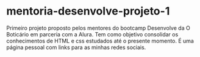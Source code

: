# mentoria-desenvolve-projeto-1

Primeiro projeto proposto pelos mentores do bootcamp Desenvolve da O Boticário em parceria com a Alura. 
Tem como objetivo consolidar os conhecimentos de HTML e css estudados até o presente momento.
É uma página pessoal com links para as minhas redes sociais.
